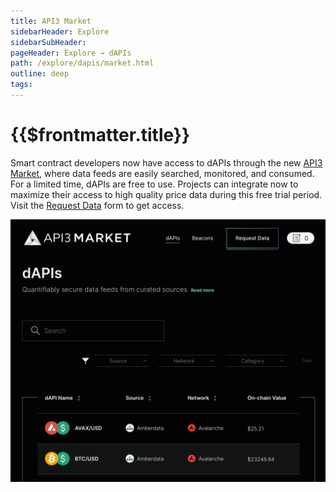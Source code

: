 ```yaml
---
title: API3 Market
sidebarHeader: Explore
sidebarSubHeader:
pageHeader: Explore → dAPIs
path: /explore/dapis/market.html
outline: deep
tags:
---
```


<PageHeader/>

<SearchHighlight/>

# {{$frontmatter.title}}

Smart contract developers now have access to dAPIs through the new
[API3 Market<ExternalLinkImage/>](https://market.api3.org), where data feeds are
easily searched, monitored, and consumed. For a limited time, dAPIs are free to
use. Projects can integrate now to maximize their access to high quality price
data during this free trial period. Visit the
[Request Data<ExternalLinkImage/>](https://forms.monday.com/forms/embed/f44d0ed9dfd0154885f48fdb3b87a489?r=use1)
form to get access.

[![API3 Market](../assets/images/market-website.png)](https://market.api3.org)

